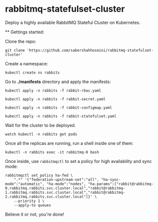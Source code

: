 # rabbitmq-statefulset-cluster
Deploy a highly available RabbitMQ Stateful Cluster on Kubernetes.

** Gettings started:

Clone the repo:

```
git clone 'https://github.com/sabershahhoseini/rabbitmq-statefulset-cluster'
```

Create a namespace:

```
kubectl create ns rabbits
```

Go to **./manifests** directory and apply the manifests:

```
kubectl apply -n rabbits -f rabbit-rbac.yaml
```

```
kubectl apply -n rabbits -f rabbit-secret.yaml
```

```
kubectl apply -n rabbits -f rabbit-configmap.yaml
```

```
kubectl apply -n rabbits -f rabbit-statefulset.yaml
```

Wait for the cluster to be deployed.

```
watch kubectl -n rabbits get pods
```

Once all the replicas are running, run a shell inside one of them:

```
kubectl -n rabbits exec -it rabbitmq-0 bash
```

Once inside, use `rabbitmqctl` to set a policy for high availability and sync mode:

```
rabbitmqctl set_policy ha-fed \
    ".*" '{"federation-upstream-set":"all", "ha-sync-mode":"automatic", "ha-mode":"nodes", "ha-params":["rabbit@rabbitmq-0.rabbitmq.rabbits.svc.cluster.local","rabbit@rabbitmq-1.rabbitmq.rabbits.svc.cluster.local","rabbit@rabbitmq-2.rabbitmq.rabbits.svc.cluster.local"]}' \
    --priority 1 \
    --apply-to queues
```
    
Believe it or not, you're done!
